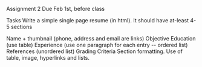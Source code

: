 Assignment 2
Due Feb 1st, before class

Tasks
Write a simple single page resume (in html). It should have at-least 4-5 sections

Name + thumbnail (phone, address and email are links)
Objective
Education (use table)
Experience (use one paragraph for each entry -- ordered list)
References (unordered list)
Grading Criteria
Section formatting. Use of table, image, hyperlinks and lists.
